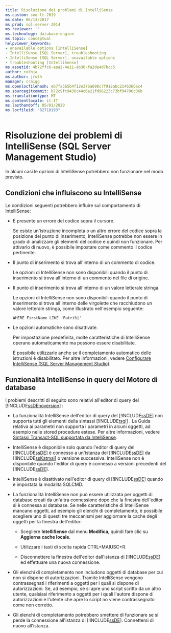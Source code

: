 ```yaml
---
title: Risoluzione dei problemi di IntelliSense
ms.custom: seo-lt-2019
ms.date: 06/13/2017
ms.prod: sql-server-2014
ms.reviewer: ''
ms.technology: database-engine
ms.topic: conceptual
helpviewer_keywords:
- unavailable options [IntelliSense]
- IntelliSense [SQL Server], troubleshooting
- IntelliSense [SQL Server], unavailable options
- troubleshooting [IntelliSense]
ms.assetid: 4b72ffc6-aea2-4e11-ab36-fa2de4d7bcc5
author: rothja
ms.author: jroth
manager: craigg
ms.openlocfilehash: eb7fa5b5b4f12e37ba698c7f912abc2146366ac4
ms.sourcegitcommit: b72c9fc9436c44c6a21fd96223c73bf94706c06b
ms.translationtype: MT
ms.contentlocale: it-IT
ms.lasthandoff: 05/01/2020
ms.locfileid: "82718193"
---
```

# <a name="troubleshooting-intellisense-sql-server-management-studio"></a>Risoluzione dei problemi di IntelliSense (SQL Server Management Studio)
  In alcuni casi le opzioni di IntelliSense potrebbero non funzionare nel modo previsto.  
  
## <a name="conditions-that-affect-intellisense"></a>Condizioni che influiscono su IntelliSense  
 Le condizioni seguenti potrebbero influire sul comportamento di IntelliSense:  
  
-   È presente un errore del codice sopra il cursore.  
  
     Se esiste un'istruzione incompleta o un altro errore del codice sopra la posizione del punto di inserimento, IntelliSense potrebbe non essere in grado di analizzare gli elementi del codice e quindi non funzionare. Per attivarlo di nuovo, è possibile impostare come commento il codice pertinente.  
  
-   Il punto di inserimento si trova all'interno di un commento di codice.  
  
     Le opzioni di IntelliSense non sono disponibili quando il punto di inserimento si trova all'interno di un commento nel file di origine.  
  
-   Il punto di inserimento si trova all'interno di un valore letterale stringa.  
  
     Le opzioni di IntelliSense non sono disponibili quando il punto di inserimento si trova all'interno delle virgolette che racchiudono un valore letterale stringa, come illustrato nell'esempio seguente:  
  
     `WHERE FirstName LIKE 'Patri%|'`  
  
-   Le opzioni automatiche sono disattivate.  
  
     Per impostazione predefinita, molte caratteristiche di IntelliSense operano automaticamente ma possono essere disabilitate.  
  
     È possibile utilizzarle anche se il completamento automatico delle istruzioni è disabilitato. Per altre informazioni, vedere [Configurare IntelliSense &#40;SQL Server Management Studio&#41;](configure-intellisense-sql-server-management-studio.md).  
  
## <a name="database-engine-query-intellisense"></a>Funzionalità IntelliSense in query del Motore di database  
 I problemi descritti di seguito sono relativi all'editor di query del [!INCLUDE[ssDEnoversion](../../includes/ssdenoversion-md.md)] :  
  
-   La funzionalità IntelliSense dell'editor di query del [!INCLUDE[ssDE](../../includes/ssde-md.md)] non supporta tutti gli elementi della sintassi [!INCLUDE[tsql](../../includes/tsql-md.md)] . La Guida relativa ai parametri non supporta i parametri in alcuni oggetti, ad esempio nelle stored procedure estese. Per altre informazioni, vedere [Sintassi Transact-SQL supportata da IntelliSense](transact-sql-syntax-supported-by-intellisense.md).  
  
-   IntelliSense è disponibile solo quando l'editor di query del [!INCLUDE[ssDE](../../includes/ssde-md.md)] è connesso a un'istanza del [!INCLUDE[ssDE](../../includes/ssde-md.md)] da [!INCLUDE[ssKatmai](../../includes/sskatmai-md.md)] o versione successiva. IntelliSense non è disponibile quando l'editor di query è connesso a versioni precedenti del [!INCLUDE[ssDE](../../includes/ssde-md.md)].  
  
-   IntelliSense è disattivato nell'editor di query di [!INCLUDE[ssDE](../../includes/ssde-md.md)] quando è impostata la modalità SQLCMD.  
  
-   La funzionalità IntelliSense non può essere utilizzata per oggetti di database creati da un'altra connessione dopo che la finestra dell'editor si è connessa al database. Se nelle caratteristiche di IntelliSense mancano oggetti, ad esempio gli elenchi di completamento, è possibile scegliere uno di questi tre meccanismi per aggiornare la cache degli oggetti per la finestra dell'editor:  
  
    -   Scegliere **IntelliSense** dal menu **Modifica**, quindi fare clic su **Aggiorna cache locale**.  
  
    -   Utilizzare i tasti di scelta rapida CTRL+MAIUSC+R.  
  
    -   Disconnettere la finestra dell'editor dall'istanza di [!INCLUDE[ssDE](../../includes/ssde-md.md)] ed effettuare una nuova connessione.  
  
-   Gli elenchi di completamento non includono oggetti di database per cui non si dispone di autorizzazioni. Tramite IntelliSense vengono contrassegnati i riferimenti a oggetti per i quali si dispone di autorizzazioni. Se, ad esempio, se si apre uno script scritto da un altro utente, qualsiasi riferimento a oggetti per i quali l'autore dispone di autorizzazioni e l'utente che apre lo script no viene contrassegnato come non corretto.  
  
-   Gli elenchi di completamento potrebbero smettere di funzionare se si perde la connessione all'istanza di [!INCLUDE[ssDE](../../includes/ssde-md.md)]. Connettersi di nuovo all'istanza.  
  
  
